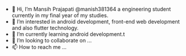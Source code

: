 - 👋 Hi, I’m  Mansih Prajapati @manish381364 a engineering student currently in my final year of my studies.
- 👀 I’m interested in android development, front-end web development and also flutter technology. 
- 🌱 I’m currently learning android development.t 
- 💞️ I’m looking to collaborate on ...
- 📫 How to reach me ...

<!---
manish381364/manish381364 is a ✨ special ✨ repository because its `README.md` (this file) appears on your GitHub profile.
You can click the Preview link to take a look at your changes.
--->
